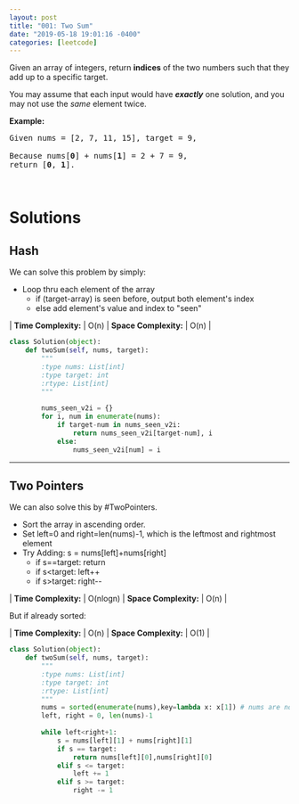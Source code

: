 ```yaml
---
layout: post
title: "001: Two Sum"
date: "2019-05-18 19:01:16 -0400"
categories: [leetcode]
---
```


<p>Given an array of integers, return <strong>indices</strong> of the two numbers such that they add up to a specific target.</p>

<p>You may assume that each input would have <strong><em>exactly</em></strong> one solution, and you may not use the <em>same</em> element twice.</p>

<!--more-->

<p><strong>Example:</strong></p>

<pre>
Given nums = [2, 7, 11, 15], target = 9,

Because nums[<strong>0</strong>] + nums[<strong>1</strong>] = 2 + 7 = 9,
return [<strong>0</strong>, <strong>1</strong>].
</pre>

<p>&nbsp;</p>


# Solutions
## Hash

We can solve this problem by simply:
* Loop thru each element of the array
  * if (target-array) is seen before, output both element's index
  * else add element's value and index to "seen"

| **Time Complexity:** | O(n) | **Space Complexity:** | O(n) |

```python
class Solution(object):
    def twoSum(self, nums, target):
        """
        :type nums: List[int]
        :type target: int
        :rtype: List[int]
        """
        
        nums_seen_v2i = {}
        for i, num in enumerate(nums):
            if target-num in nums_seen_v2i:
                return nums_seen_v2i[target-num], i
            else:
                nums_seen_v2i[num] = i
```


---


## Two Pointers

We can also solve this by #TwoPointers.

* Sort the array in ascending order.
* Set left=0 and right=len(nums)-1, which is the leftmost and rightmost element
* Try Adding: s = nums[left]+nums[right]
  * if s==target: return
  * if s\<target: left++
  * if s\>target: right--

| **Time Complexity:** | O(nlogn) | **Space Complexity:** | O(n) |

But if already sorted:

| **Time Complexity:** | O(n) | **Space Complexity:** | O(1) |

```python
class Solution(object):
    def twoSum(self, nums, target):
        """
        :type nums: List[int]
        :type target: int
        :rtype: List[int]
        """
        nums = sorted(enumerate(nums),key=lambda x: x[1]) # nums are now (i,v)
        left, right = 0, len(nums)-1
        
        while left<right+1:
            s = nums[left][1] + nums[right][1]
            if s == target:
                return nums[left][0],nums[right][0]
            elif s <= target:
                left += 1
            elif s >= target:
                right -= 1
```

